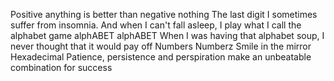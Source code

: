 Positive anything is better than negative nothing
The last digit
I sometimes suffer from insomnia. And when I can't fall asleep, I play what I call the alphabet game
alphABET
alphABET
When I was having that alphabet soup, I never thought that it would pay off
Numbers
Numberz
Smile in the mirror
Hexadecimal
Patience, persistence and perspiration make an unbeatable combination for success
